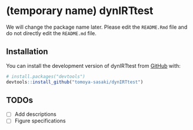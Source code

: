 
<!-- README.md is generated from README.Rmd. Please edit that file -->

# (temporary name) dynIRTtest

<!-- badges: start -->
<!-- badges: end -->

We will change the package name later. Please edit the `README.Rmd` file
and do not directly edit the `README.md` file.

## Installation

You can install the development version of dynIRTtest from
[GitHub](https://github.com/) with:

``` r
# install.packages("devtools")
devtools::install_github("tomoya-sasaki/dynIRTtest")
```

## TODOs

- [ ] Add descriptions
- [ ] Figure specifications

